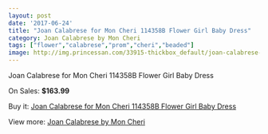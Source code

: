 ```yaml
---
layout: post
date: '2017-06-24'
title: "Joan Calabrese for Mon Cheri 114358B Flower Girl Baby Dress"
category: Joan Calabrese by Mon Cheri
tags: ["flower","calabrese","prom","cheri","beaded"]
image: http://img.princessan.com/33915-thickbox_default/joan-calabrese-for-mon-cheri-114358b-flower-girl-baby-dress.jpg
---
```

Joan Calabrese for Mon Cheri 114358B Flower Girl Baby Dress

On Sales: **$163.99**
<a href="https://www.princessan.com/en/15797-joan-calabrese-for-mon-cheri-114358b-flower-girl-baby-dress.html"><amp-img layout="responsive" width="600" height="600" src="//img.princessan.com/33915-thickbox_default/joan-calabrese-for-mon-cheri-114358b-flower-girl-baby-dress.jpg" alt="Joan Calabrese for Mon Cheri 114358B Flower Girl Baby Dress 0" /></a>

Buy it: [Joan Calabrese for Mon Cheri 114358B Flower Girl Baby Dress](https://www.princessan.com/en/15797-joan-calabrese-for-mon-cheri-114358b-flower-girl-baby-dress.html "Joan Calabrese for Mon Cheri 114358B Flower Girl Baby Dress")

View more: [Joan Calabrese by Mon Cheri](https://www.princessan.com/en/118- "Joan Calabrese by Mon Cheri")